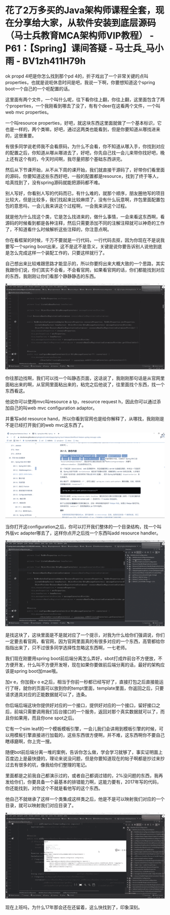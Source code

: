# 花了2万多买的Java架构师课程全套，现在分享给大家，从软件安装到底层源码（马士兵教育MCA架构师VIP教程） - P61：【Spring】课间答疑 - 马士兵_马小雨 - BV1zh411H79h

ok propd 4吧是你怎么找到那个pd 4的，折子戏出了一个非常关键的点叫properties，也就是说呃休息时间是吧，我说一下啊，你要想知道这个spring boot一个自己的一个呃配置的话。

这里面有两个文件，一个叫什么呢，往下看你往上翻，你往上翻，这里面包含了两个properties，一个我刚看到哪去了没了，有有个deer在这看两个文件，一个叫web mvc properties。

一个叫resource properties，好吧，就这块东西这里面就做了一个基本标识，它也是一样的，两个类嘛，好吧，通过这两类也能看到，但是你要知道从哪找进来的，这很重要。

有很多同学说老师我不会看原码，为什么不会看，你不知道从哪入手，你找到对应的配置之后，你知道从哪从哪进去了，好吧，你先自己找一会儿来带你找好吧，晚上还有这个有的，今天时间啊，我尽量把那个基础东西讲完。

然后从下节课开始，从不从下周的课开始，我们就直接干源码了，好带你们看里面的源码，你要知道这些东西好吧，一般的配置都是resource，找到了终于等人，哈真找到了，没有spring源码就能把源码都不难。

别人写好，你看别人写的代码而已，有什么难的，就那个顺序，朋友圈他写的项目比较大，但是比较多，我们找起来比较麻烦了，没有什么玩意啊，炸包里面配置包包的意思吗，一会儿我来讲这个过程啊，一会我来讲这个过程。

就是他为什么找这个类，它是怎么找进来的，做什么事情，一会来看这东西啊，看源码的时候看到都是各种注释，然后只需要添加不同的注解注释就可以神奇的工作了，不知道看什么时候解析这些注释的，你注意点啊。

你在看框架的时候，千万不要就是一行代码，一行代码去抠，因为你现在不是说我要写一个spring boot出来，这不是这不是意义，关键是说你要告诉别人说他到底是怎么完成这样一个装配工作的，只要这样就行了。

自己想出来比较难跟思路才能显示的，所以你要捋出来大概大致的一个思路，其实我跟你们说，你们其实不会看，不会看官网，如果看官网的话，你们都能找到对应的东西，我刚刚让你们看那个静静静态的东西。



![](img/5da158800bbf6ca016fc9029ebdeaa86_1.png)

你往那边找啊，我们可以找一个叫静态页面，这话说了，我刚刚那句话是从官网里面粘出来的啊，从官网里面粘出来的，粘完之后他说了，往里面找个东西，找一个东西看这。

他说你可以使用mvc叫resource a tp，resource request h，因此你可以通过添加自己的叫web mvc configuration adaptor。

并重写add resource hand，所以你看到官网也是给你解释了，从哪找，我刚刚是不是已经打开我们的web mvc这东西了。



![](img/5da158800bbf6ca016fc9029ebdeaa86_3.png)

当你打开这configuration之后，你可以打开我们整体的一个目录结构，找一个叫外版vc adapter哪去了，这样你点开之后找一个东西叫add resource handler。



![](img/5da158800bbf6ca016fc9029ebdeaa86_5.png)

是找这块了，这块里面是不是就对应了一个提示，对我为什么给你们强调说，你们一定要去看官网，看官网，因为官网里面真的有很多对应的一个东西，高管都给你指指出来了，只不过很多同学选择性忽略这东西啊，一七老师。

我们现在刚要用spring boot前后端分离怎么弄好，sbot打成炸前台不方便放，不方便开发，什么叫不方便开发呀，现在如果你要做前后端分离的话，最好的架构应该是spring boot加mae哦。

加v e，你加我v o e之后，相当于你前一秒都已经写好了，直接打包之后直接能运行了呀，就你的页面可以放到你的tempt里面，template里面，你返回之后，只要请求道具对应的正能数据就可以了，连条。

你后端后端这块你提供好对应的一个接口，提供好对应的一个接口，留好接口之后，前端只需要调用我们后台接口的一个服务，返回对那个真实数据就可以了，而且你如果用，而且你one spot之后。

它有一个sim leaf的一个模板模板引擎，一会儿我们会讲用到模板引擎的时候，可以用模板引擎直接进行加载的，这些东西很方便啊，并不难，这东西啊你不要自己瞎琢磨啊，你上完一搜。

随便bot前后端分离一堆的案例，告诉你怎么做，学会学习就够了，事实证明面上百度边上是最快捷的，理论来说没问题，但是你要知道现在的帖子啊都是抄过来抄过去有很多的坑，像我给你们整理的笔记。

里面都是之前我自己都演示过的，或者自己都调过错的，2%没问题的东西，我再发给你们，你要具备一个最基本的排错能力啊，这能力要有，2017年写的代码，你还能找到，对你这个不就是看他写的这个东西。

他自己不就继承了这样一个类集成这样类之后，他是不是可以映射我们对应的一个目录，就可以映射我们对应目录了。



![](img/5da158800bbf6ca016fc9029ebdeaa86_7.png)

现在上班吗，为什么17年那会还在还留着，这么快找到了，印象深刻。